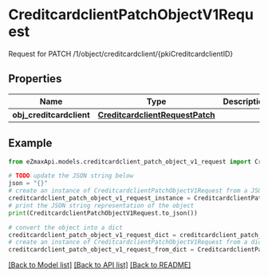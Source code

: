 # CreditcardclientPatchObjectV1Request

Request for PATCH /1/object/creditcardclient/{pkiCreditcardclientID}

## Properties

Name | Type | Description | Notes
------------ | ------------- | ------------- | -------------
**obj_creditcardclient** | [**CreditcardclientRequestPatch**](CreditcardclientRequestPatch.md) |  | 

## Example

```python
from eZmaxApi.models.creditcardclient_patch_object_v1_request import CreditcardclientPatchObjectV1Request

# TODO update the JSON string below
json = "{}"
# create an instance of CreditcardclientPatchObjectV1Request from a JSON string
creditcardclient_patch_object_v1_request_instance = CreditcardclientPatchObjectV1Request.from_json(json)
# print the JSON string representation of the object
print(CreditcardclientPatchObjectV1Request.to_json())

# convert the object into a dict
creditcardclient_patch_object_v1_request_dict = creditcardclient_patch_object_v1_request_instance.to_dict()
# create an instance of CreditcardclientPatchObjectV1Request from a dict
creditcardclient_patch_object_v1_request_from_dict = CreditcardclientPatchObjectV1Request.from_dict(creditcardclient_patch_object_v1_request_dict)
```
[[Back to Model list]](../README.md#documentation-for-models) [[Back to API list]](../README.md#documentation-for-api-endpoints) [[Back to README]](../README.md)


